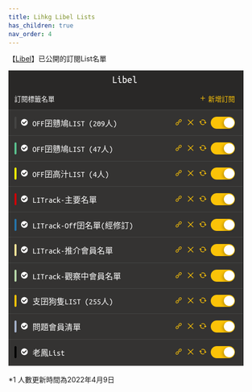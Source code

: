 ```yaml
---
title: Lihkg Libel Lists
has_children: true
nav_order: 4
---
```


【[Libel](https://kitce.github.io/libel/)】已公開的訂閱List名單

  <p>
     <img src="./Img/P_List.png" alt="Lists" />
  </p>

*1 人數更新時間為2022年4月9日
